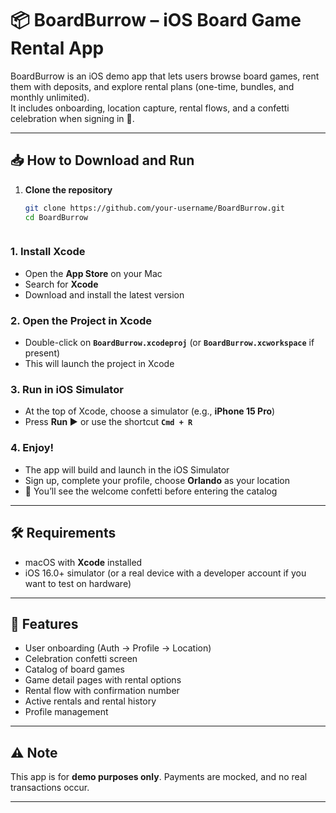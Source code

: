 # 📦 BoardBurrow – iOS Board Game Rental App

BoardBurrow is an iOS demo app that lets users browse board games, rent them with deposits, and explore rental plans (one-time, bundles, and monthly unlimited).  
It includes onboarding, location capture, rental flows, and a confetti celebration when signing in 🎉.

---

## 📥 How to Download and Run

1. **Clone the repository**
   ```bash
   git clone https://github.com/your-username/BoardBurrow.git
   cd BoardBurrow



### 1. Install Xcode
- Open the **App Store** on your Mac  
- Search for **Xcode**  
- Download and install the latest version  

### 2. Open the Project in Xcode
- Double-click on **`BoardBurrow.xcodeproj`** (or **`BoardBurrow.xcworkspace`** if present)  
- This will launch the project in Xcode  

### 3. Run in iOS Simulator
- At the top of Xcode, choose a simulator (e.g., **iPhone 15 Pro**)  
- Press **Run ▶️** or use the shortcut **`Cmd + R`**  

### 4. Enjoy!
- The app will build and launch in the iOS Simulator  
- Sign up, complete your profile, choose **Orlando** as your location  
- 🎉 You’ll see the welcome confetti before entering the catalog  

---

## 🛠 Requirements
- macOS with **Xcode** installed  
- iOS 16.0+ simulator (or a real device with a developer account if you want to test on hardware)  

---

## 🚀 Features
- User onboarding (Auth → Profile → Location)  
- Celebration confetti screen  
- Catalog of board games  
- Game detail pages with rental options  
- Rental flow with confirmation number  
- Active rentals and rental history  
- Profile management  

---

## ⚠️ Note
This app is for **demo purposes only**. Payments are mocked, and no real transactions occur.  

---
